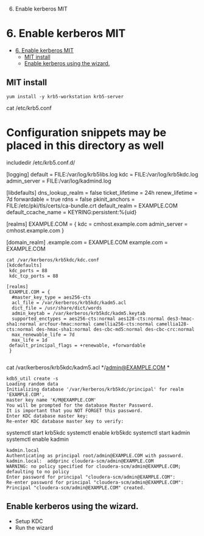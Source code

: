 6. Enable kerberos MIT

# 6\. Enable kerberos MIT

- [6\. Enable kerberos MIT](#5-enable-kerberos-mit)
    - [MIT install](#mit-install)
    - [Enable kerberos using the wizard.](#enable-kerneros-using-the-wizard)

## MIT install

```
yum install -y krb5-workstation krb5-server
```

cat /etc/krb5.conf

# Configuration snippets may be placed in this directory as well

includedir /etc/krb5.conf.d/

\[logging\]
default = FILE:/var/log/krb5libs.log
kdc = FILE:/var/log/krb5kdc.log
admin_server = FILE:/var/log/kadmind.log

\[libdefaults\]
dns\_lookup\_realm = false
ticket_lifetime = 24h
renew_lifetime = 7d
forwardable = true
rdns = false
pkinit_anchors = FILE:/etc/pki/tls/certs/ca-bundle.crt
default_realm = EXAMPLE.COM
default\_ccache\_name = KEYRING:persistent:%{uid}

\[realms\]
EXAMPLE.COM = {
kdc = cmhost.example.com
admin_server = cmhost.example.com
}

\[domain_realm\]
.example.com = EXAMPLE.COM
example.com = EXAMPLE.COM

```
cat /var/kerberos/krb5kdc/kdc.conf
[kdcdefaults]
 kdc_ports = 88
 kdc_tcp_ports = 88

[realms]
 EXAMPLE.COM = {
  #master_key_type = aes256-cts
  acl_file = /var/kerberos/krb5kdc/kadm5.acl
  dict_file = /usr/share/dict/words
  admin_keytab = /var/kerberos/krb5kdc/kadm5.keytab
  supported_enctypes = aes256-cts:normal aes128-cts:normal des3-hmac-sha1:normal arcfour-hmac:normal camellia256-cts:normal camellia128-cts:normal des-hmac-sha1:normal des-cbc-md5:normal des-cbc-crc:normal
  max_renewable_life = 7d
  max_life = 1d
 default_principal_flags = +renewable, +forwardable
 }
 
```

cat /var/kerberos/krb5kdc/kadm5.acl
*/admin@EXAMPLE.COM *

```
kdb5_util create -s
Loading random data
Initializing database '/var/kerberos/krb5kdc/principal' for realm 'EXAMPLE.COM',
master key name 'K/M@EXAMPLE.COM'
You will be prompted for the database Master Password.
It is important that you NOT FORGET this password.
Enter KDC database master key:
Re-enter KDC database master key to verify:
```

systemctl start krb5kdc
systemctl enable krb5kdc
systemctl start kadmin
systemctl enable kadmin

```
kadmin.local
Authenticating as principal root/admin@EXAMPLE.COM with password.
kadmin.local:  addprinc cloudera-scm/admin@EXAMPLE.COM
WARNING: no policy specified for cloudera-scm/admin@EXAMPLE.COM; defaulting to no policy
Enter password for principal "cloudera-scm/admin@EXAMPLE.COM":
Re-enter password for principal "cloudera-scm/admin@EXAMPLE.COM":
Principal "cloudera-scm/admin@EXAMPLE.COM" created.
```

## Enable kerberos using the wizard.

- Setup KDC
- Run the wizard
```